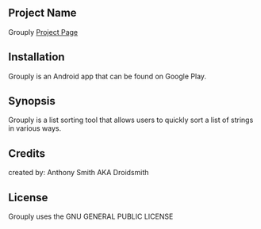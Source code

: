 ## Project Name
Grouply
[Project Page](http://thedroidsmith.com/grouply.html)

## Installation
Grouply is an Android app that can be found on Google Play.

## Synopsis
Grouply is a list sorting tool that allows users to quickly sort a list of strings in various ways.

## Credits
created by: Anthony Smith AKA Droidsmith

## License
Grouply uses the GNU GENERAL PUBLIC LICENSE
